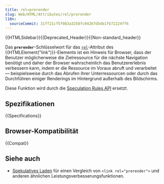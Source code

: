 ```yaml
---
title: rel=prerender
slug: Web/HTML/Attributes/rel/prerender
l10n:
  sourceCommit: 31ff21cf5f083a3258fc04267d54b1fb72224ff6
---
```


{{HTMLSidebar}}{{Deprecated_Header}}{{Non-standard_header}}

Das **`prerender`**-Schlüsselwort für das [`rel`](/de/docs/Web/HTML/Element/link#rel)-Attribut des {{HTMLElement("link")}}-Elements ist ein Hinweis für Browser, dass der Benutzer möglicherweise die Zielressource für die nächste Navigation benötigt und daher der Browser wahrscheinlich das Benutzererlebnis verbessern kann, indem er die Ressource im Voraus abruft und verarbeitet — beispielsweise durch das Abrufen ihrer Unterressourcen oder durch das Durchführen einiger Renderings im Hintergrund außerhalb des Bildschirms.

Diese Funktion wird durch die [Speculation Rules API](/de/docs/Web/API/Speculation_Rules_API) ersetzt.

## Spezifikationen

{{Specifications}}

## Browser-Kompatibilität

{{Compat}}

## Siehe auch

- [Spekulatives Laden](/de/docs/Web/Performance/Guides/Speculative_loading) für einen Vergleich von `<link rel="prerender">` und anderen ähnlichen Leistungsverbesserungsfunktionen.
